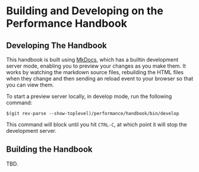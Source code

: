 # Building and Developing on the Performance Handbook

## Developing The Handbook

This handbook is built using [MkDocs][], which has a builtin development server mode, enabling you
to preview your changes as you make them. It works by watching the markdown source files,
rebuilding the HTML files when they change and then sending an reload event to your browser so
that you can view them.

[MkDocs]: https://www.mkdocs.org/

To start a preview server locally, in develop mode, run the following command:

    $(git rev-parse --show-toplevel)/performance/handbook/bin/develop

This command will block until you hit `CTRL-C`, at which point it will stop the development
server.

## Building the Handbook

TBD.
